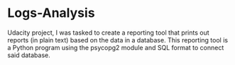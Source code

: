 # Logs-Analysis
Udacity project, I was tasked to create a reporting tool that prints out reports (in plain text) based on the data in a database. This reporting tool is a Python program using the psycopg2 module and SQL format to connect said database.
